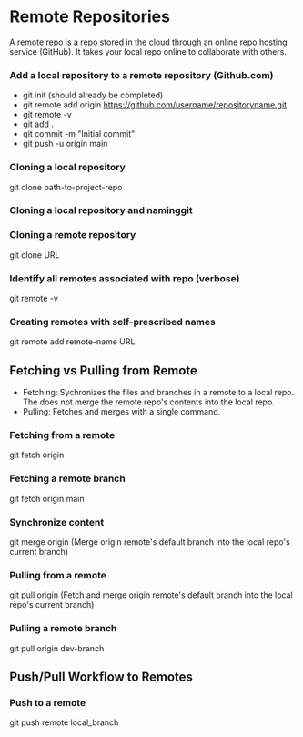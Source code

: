 # Remote Repositories

A remote repo is a repo stored in the cloud through an online repo hosting service (GitHub).  It takes your local repo online to collaborate with others.

### Add a local repository to a remote repository (Github.com)
- git init (should already be completed)
- git remote add origin https://github.com/username/repositoryname.git
- git remote -v
- git add .
- git commit -m "Initial commit"
- git push -u origin main

### Cloning a local repository
git clone path-to-project-repo

### Cloning a local repository and naminggit

### Cloning a remote repository
git clone URL

### Identify all remotes associated with repo (verbose)
git remote -v

### Creating remotes with self-prescribed names
git remote add remote-name URL

## Fetching vs Pulling from Remote
- Fetching: Sychronizes the files and branches in a remote to a local repo. The does not merge the remote repo's contents into the local repo.
- Pulling: Fetches and merges with a single command.

### Fetching from a remote
git fetch origin

### Fetching a remote branch
git fetch origin main

### Synchronize content
git merge origin
(Merge origin remote's default branch into the local repo's current branch)

### Pulling from a remote
git pull origin
(Fetch and merge origin remote's default branch into the local repo's current branch)

### Pulling a remote branch
git pull origin dev-branch


## Push/Pull Workflow to Remotes

### Push to a remote
git push remote local_branch


